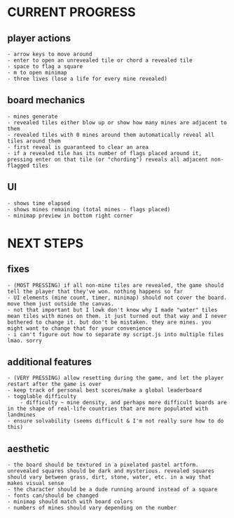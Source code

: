 # CURRENT PROGRESS

## player actions

    - arrow keys to move around
    - enter to open an unrevealed tile or chord a revealed tile
    - space to flag a square
    - m to open minimap
    - three lives (lose a life for every mine revealed)

## board mechanics

    - mines generate
    - revealed tiles either blow up or show how many mines are adjacent to them
    - revealed tiles with 0 mines around them automatically reveal all tiles around them
    - first reveal is guaranteed to clear an area
    - if a revealed tile has its number of flags placed around it, pressing enter on that tile (or "chording") reveals all adjacent non-flagged tiles

## UI

    - shows time elapsed
    - shows mines remaining (total mines - flags placed)
    - minimap preview in bottom right corner

# NEXT STEPS

## fixes

    - (MOST PRESSING) if all non-mine tiles are revealed, the game should tell the player that they've won. nothing happens so far
    - UI elements (mine count, timer, minimap) should not cover the board. move them just outside the canvas.
    - not that important but I lowk don't know why I made "water" tiles mean tiles with mines on them. it just turned out that way and I never bothered to change it. but don't be mistaken. they are mines. you might want to change that for your convenience
    - i can't figure out how to separate my script.js into multiple files lmao. sorry

## additional features

    - (VERY PRESSING) allow resetting during the game, and let the player restart after the game is over
    - keep track of personal best scores/make a global leaderboard
    - togglable difficulty
        - difficulty ~ mine density, and perhaps more difficult boards are in the shape of real-life countries that are more populated with landmines
    - ensure solvability (seems difficult & I'm not really sure how to do this)

## aesthetic

    - the board should be textured in a pixelated pastel artform. unrevealed squares should be dark and mysterious. revealed squares should vary between grass, dirt, stone, water, etc. in a way that makes visual sense
    - the character should be a dude running around instead of a square
    - fonts can/should be changed
    - minimap should match with board colors
    - numbers of mines should vary depending on the number
